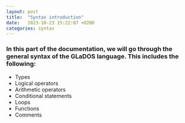 ```yaml
---
layout: post
title:  "Syntax introduction"
date:   2023-10-23 15:22:07 +0200
categories: syntax
---
```

### In this part of the documentation, we will go through the general syntax of the GLaDOS language. This includes the following:
- Types
- Logical operators
- Arithmetic operators
- Conditional statements
- Loops
- Functions
- Comments
